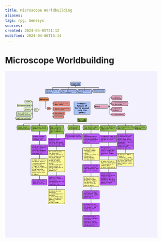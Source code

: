 ```yaml
---
title: Microscope Worldbuilding
aliases: 
tags: rpg, Genesys
sources:
created: 2024-04-05T21:12
modified: 2024-04-06T15:14
---
```


# Microscope Worldbuilding

![Microscope_Worldbuilding](assets/Microscope_World_Building.png)
